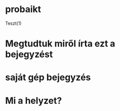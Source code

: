 # probaikt
Teszt(1)
# Megtudtuk miről írta ezt a bejegyzést
# saját gép bejegyzés
# Mi a helyzet?
#
